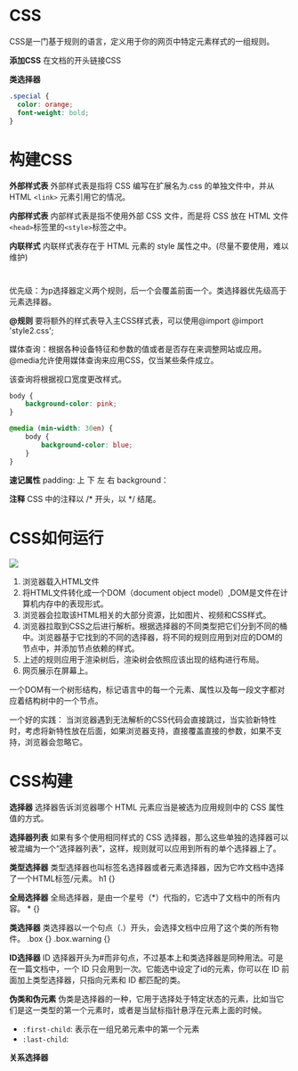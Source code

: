# CSS
CSS是一门基于规则的语言，定义用于你的网页中特定元素样式的一组规则。

**添加CSS**
在文档的开头链接CSS
    <link rel="stylesheet" href="style.css">

**类选择器**
```css
.special {
  color: orange;
  font-weight: bold;
}
```

# 构建CSS
**外部样式表**
外部样式表是指将 CSS 编写在扩展名为.css 的单独文件中，并从 HTML `<link>` 元素引用它的情况。
    <link rel="stylesheet" href="styles/style.css">

**内部样式表**
内部样式表是指不使用外部 CSS 文件，而是将 CSS 放在 HTML 文件`<head>`标签里的`<style>`标签之中。
    <style></style>

**内联样式**
内联样式表存在于 HTML 元素的 style 属性之中。(尽量不要使用，难以维护)
    <h1 style=""></h1>

优先级：为p选择器定义两个规则，后一个会覆盖前面一个。类选择器优先级高于元素选择器。

**@规则**
要将额外的样式表导入主CSS样式表，可以使用@import
    @import 'style2.css';

媒体查询：根据各种设备特征和参数的值或者是否存在来调整网站或应用。
@media允许使用媒体查询来应用CSS，仅当某些条件成立。

该查询将根据视口宽度更改样式。

```css
body {
    background-color: pink;
}

@media (min-width: 30em) {
    body {
        background-color: blue;
    }
}
```

**速记属性**
padding: 上 下 左 右
background：

**注释**
CSS 中的注释以 /* 开头，以 */ 结尾。

# CSS如何运行
![](https://developer.mozilla.org/en-US/docs/Learn/CSS/First_steps/How_CSS_works/rendering.svg)

1. 浏览器载入HTML文件
2. 将HTML文件转化成一个DOM（document object model）,DOM是文件在计算机内存中的表现形式。
3. 浏览器会拉取该HTML相关的大部分资源，比如图片、视频和CSS样式。
4. 浏览器拉取到CSS之后进行解析。根据选择器的不同类型把它们分到不同的桶中。浏览器基于它找到的不同的选择器，将不同的规则应用到对应的DOM的节点中，并添加节点依赖的样式。
5. 上述的规则应用于渲染树后，渲染树会依照应该出现的结构进行布局。
6. 网页展示在屏幕上。

一个DOM有一个树形结构，标记语言中的每一个元素、属性以及每一段文字都对应着结构树中的一个节点。

一个好的实践：
当浏览器遇到无法解析的CSS代码会直接跳过，当实验新特性时，考虑将新特性放在后面，如果浏览器支持，直接覆盖直接的参数，如果不支持，浏览器会忽略它。

# CSS构建
**选择器**
选择器告诉浏览器哪个 HTML 元素应当是被选为应用规则中的 CSS 属性值的方式。

**选择器列表**
如果有多个使用相同样式的 CSS 选择器，那么这些单独的选择器可以被混编为一个“选择器列表”，这样，规则就可以应用到所有的单个选择器上了。

**类型选择器**
类型选择器也叫标签名选择器或者元素选择器，因为它咋文档中选择了一个HTML标签/元素。
    h1 {}

**全局选择器**
全局选择器，是由一个星号（*）代指的，它选中了文档中的所有内容。
    * {}

**类选择器**
类选择器以一个句点（.）开头，会选择文档中应用了这个类的所有物件。
    .box {}
    .box.warning {}

**ID选择器**
ID 选择器开头为#而非句点，不过基本上和类选择器是同种用法。可是在一篇文档中，一个 ID 只会用到一次。它能选中设定了id的元素，你可以在 ID 前面加上类型选择器，只指向元素和 ID 都匹配的类。

**伪类和伪元素**
伪类是选择器的一种，它用于选择处于特定状态的元素，比如当它们是这一类型的第一个元素时，或者是当鼠标指针悬浮在元素上面的时候。
- `:first-child`: 表示在一组兄弟元素中的第一个元素
- `:last-child`:
  





**关系选择器**

